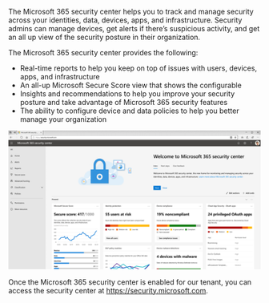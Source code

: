 The Microsoft 365 security center helps you to track and manage security across your identities, data, devices, apps, and infrastructure. Security admins can manage devices, get alerts if there’s suspicious activity, and get an all up view of the security posture in their organization.

The Microsoft 365 security center provides the following: 
- Real-time reports to help you keep on top of issues with users, devices, apps, and infrastructure
- An all-up Microsoft Secure Score view that shows the configurable
- Insights and recommendations to help you improve your security posture and take advantage of Microsoft 365 security features
- The ability to configure device and data policies to help you better manage your organization

![Microsoft 365 Security Center](../media/2-m365-security-center.png)

Once the Microsoft 365 security center is enabled for our tenant, you can access the security center at https://security.microsoft.com.
